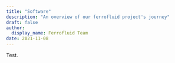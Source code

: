 ```yaml
---
title: "Software"
description: "An overview of our ferrofluid project's journey"
draft: false
author:
  display_name: Ferrofluid Team
date: 2021-11-08
---
```


Test.
